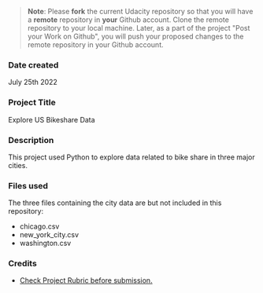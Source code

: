 >**Note**: Please **fork** the current Udacity repository so that you will have a **remote** repository in **your** Github account. Clone the remote repository to your local machine. Later, as a part of the project "Post your Work on Github", you will push your proposed changes to the remote repository in your Github account.

### Date created
July 25th 2022

### Project Title
Explore US Bikeshare Data

### Description
This project used Python to explore data related to bike share in three major cities.

### Files used
The three files containing the city data are but not included in this repository:
 * chicago.csv
 * new_york_city.csv
 * washington.csv

### Credits
* [Check Project Rubric before submission.](https://review.udacity.com/#!/rubrics/1379/view)
